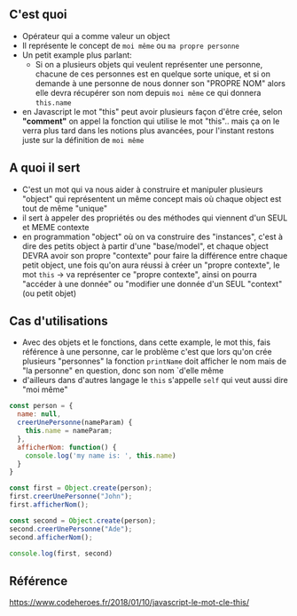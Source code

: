 ## C'est quoi

- Opérateur qui a comme valeur un object
- Il représente le concept de `moi même` ou `ma propre personne` 
- Un petit example plus parlant: 
	- Si on a plusieurs objets qui veulent représenter une personne, chacune de ces personnes est en quelque sorte unique, et si on demande à une personne de nous donner son "PROPRE NOM" alors elle devra récupérer son nom depuis `moi même`  ce qui donnera `this.name` 
- en Javascript le mot "this" peut avoir plusieurs façon d'être crée, selon **"comment"** on appel la fonction qui utilise le mot "this".. mais ça on le verra plus tard dans les notions plus avancées, pour l'instant restons juste sur la définition de `moi même` 
## A quoi il sert

- C'est un mot qui va nous aider à construire et manipuler plusieurs "object" qui représentent un même concept mais où chaque object est tout de même "unique"
- il sert à appeler des propriétés ou des méthodes qui viennent d'un SEUL et MEME contexte
- en programmation "object" où on va construire des "instances", c'est à dire des petits object à partir d'une "base/model", et chaque object DEVRA avoir son propre "contexte" pour faire la différence entre chaque petit object, une fois qu'on aura réussi à créer un "propre contexte",  le mot `this` -> va représenter ce "propre contexte", ainsi on pourra "accéder à une donnée" ou "modifier une donnée d'un SEUL "context" (ou petit objet)

## Cas d'utilisations

- Avec des objets et le fonctions, dans cette example, le mot this, fais référence à une personne, car le problème c'est que lors qu'on crée plusieurs "personnes" la fonction `printName` doit afficher le nom mais de "la personne" en question, donc son nom `d'elle même  
- d'ailleurs dans d'autres langage le `this`  s'appelle `self`  qui veut aussi dire "moi même"
```js
const person = {
  name: null,
  creerUnePersonne(nameParam) {
    this.name = nameParam;
  },
  afficherNom: function() {
    console.log('my name is: ', this.name)
  }
}

const first = Object.create(person);
first.creerUnePersonne("John");
first.afficherNom();

const second = Object.create(person);
second.creerUnePersonne("Ade");
second.afficherNom();

console.log(first, second)
```

## Référence

https://www.codeheroes.fr/2018/01/10/javascript-le-mot-cle-this/
